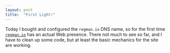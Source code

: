 ```yaml
---
layout: post
title:  "First Light!"
---
```


Today I bought and configured the `regman.io` DNS name, so for the first time [`regman.io`](http://regman.io) has an actual Web presence. There not much to see so far, and I have to clean up some code, but at least the basic mechanics for the site are working.
